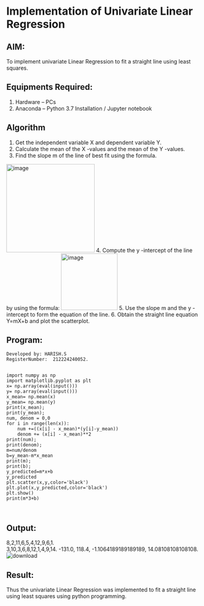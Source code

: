 # Implementation of Univariate Linear Regression
## AIM:
To implement univariate Linear Regression to fit a straight line using least squares.

## Equipments Required:
1. Hardware – PCs
2. Anaconda – Python 3.7 Installation / Jupyter notebook

## Algorithm
1. Get the independent variable X and dependent variable Y.
2. Calculate the mean of the X -values and the mean of the Y -values.
3. Find the slope m of the line of best fit using the formula. 
<img width="231" alt="image" src="https://user-images.githubusercontent.com/93026020/192078527-b3b5ee3e-992f-46c4-865b-3b7ce4ac54ad.png">
4. Compute the y -intercept of the line by using the formula:
<img width="148" alt="image" src="https://user-images.githubusercontent.com/93026020/192078545-79d70b90-7e9d-4b85-9f8b-9d7548a4c5a4.png">
5. Use the slope m and the y -intercept to form the equation of the line.
6. Obtain the straight line equation Y=mX+b and plot the scatterplot.

## Program:

```
Developed by: HARISH.S
RegisterNumber:  212224240052.


import numpy as np
import matplotlib.pyplot as plt
x= np.array(eval(input()))
y= np.array(eval(input()))
x_mean= np.mean(x)
y_mean= np.mean(y)
print(x_mean);
print(y_mean);
num, denom = 0,0
for i in range(len(x)):
    num +=((x[i] - x_mean)*(y[i]-y_mean))
    denom += (x[i] - x_mean)**2
print(num);
print(denom);
m=num/denom
b=y_mean-m*x_mean
print(m);
print(b);
y_predicted=m*x+b
y_predicted
plt.scatter(x,y,color='black')
plt.plot(x,y_predicted,color='black')
plt.show()
print(m*3+b)



```

## Output:
8,2,11,6,5,4,12,9,6,1.  
3,10,3,6,8,12,1,4,9,14.
-131.0,
118.4,
-1.1064189189189189,
14.08108108108108.
![download](https://github.com/user-attachments/assets/895472fb-6693-4c53-9994-36f05b922025)







## Result:
Thus the univariate Linear Regression was implemented to fit a straight line using least squares using python programming.
